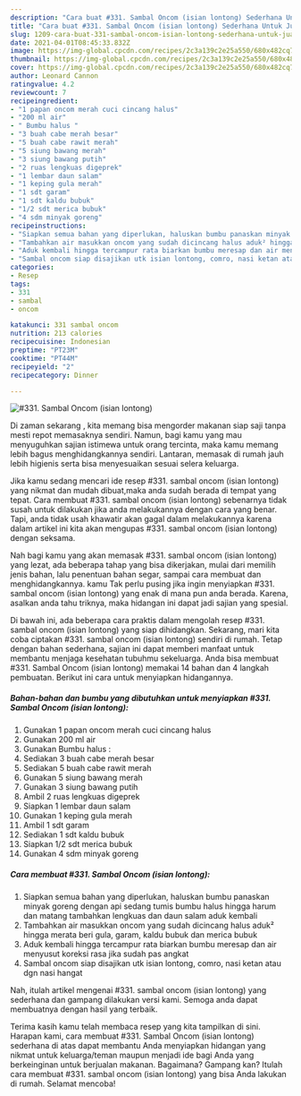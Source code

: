 ```yaml
---
description: "Cara buat #331. Sambal Oncom (isian lontong) Sederhana Untuk Jualan"
title: "Cara buat #331. Sambal Oncom (isian lontong) Sederhana Untuk Jualan"
slug: 1209-cara-buat-331-sambal-oncom-isian-lontong-sederhana-untuk-jualan
date: 2021-04-01T08:45:33.832Z
image: https://img-global.cpcdn.com/recipes/2c3a139c2e25a550/680x482cq70/331-sambal-oncom-isian-lontong-foto-resep-utama.jpg
thumbnail: https://img-global.cpcdn.com/recipes/2c3a139c2e25a550/680x482cq70/331-sambal-oncom-isian-lontong-foto-resep-utama.jpg
cover: https://img-global.cpcdn.com/recipes/2c3a139c2e25a550/680x482cq70/331-sambal-oncom-isian-lontong-foto-resep-utama.jpg
author: Leonard Cannon
ratingvalue: 4.2
reviewcount: 7
recipeingredient:
- "1 papan oncom merah cuci cincang halus"
- "200 ml air"
- " Bumbu halus "
- "3 buah cabe merah besar"
- "5 buah cabe rawit merah"
- "5 siung bawang merah"
- "3 siung bawang putih"
- "2 ruas lengkuas digeprek"
- "1 lembar daun salam"
- "1 keping gula merah"
- "1 sdt garam"
- "1 sdt kaldu bubuk"
- "1/2 sdt merica bubuk"
- "4 sdm minyak goreng"
recipeinstructions:
- "Siapkan semua bahan yang diperlukan, haluskan bumbu panaskan minyak goreng dengan api sedang tumis bumbu halus hingga harum dan matang tambahkan lengkuas dan daun salam aduk kembali"
- "Tambahkan air masukkan oncom yang sudah dicincang halus aduk² hingga merata beri gula, garam, kaldu bubuk dan merica bubuk"
- "Aduk kembali hingga tercampur rata biarkan bumbu meresap dan air menyusut koreksi rasa jika sudah pas angkat"
- "Sambal oncom siap disajikan utk isian lontong, comro, nasi ketan atau dgn nasi hangat"
categories:
- Resep
tags:
- 331
- sambal
- oncom

katakunci: 331 sambal oncom 
nutrition: 213 calories
recipecuisine: Indonesian
preptime: "PT23M"
cooktime: "PT44M"
recipeyield: "2"
recipecategory: Dinner

---
```



![#331. Sambal Oncom (isian lontong)](https://img-global.cpcdn.com/recipes/2c3a139c2e25a550/680x482cq70/331-sambal-oncom-isian-lontong-foto-resep-utama.jpg)

Di zaman  sekarang , kita memang bisa mengorder makanan siap saji tanpa mesti repot memasaknya sendiri. Namun, bagi kamu yang mau menyuguhkan sajian istimewa untuk orang tercinta, maka kamu memang lebih bagus menghidangkannya sendiri. Lantaran, memasak di rumah jauh lebih higienis serta bisa menyesuaikan sesuai selera keluarga.

Jika kamu sedang mencari ide resep #331. sambal oncom (isian lontong) yang nikmat dan mudah dibuat,maka anda sudah berada di tempat yang tepat. Cara membuat #331. sambal oncom (isian lontong)  sebenarnya tidak susah untuk dilakukan jika anda melakukannya dengan cara yang benar. Tapi, anda tidak usah khawatir akan gagal dalam melakukannya 
karena dalam artikel ini kita akan mengupas #331. sambal oncom (isian lontong) dengan seksama.  



Nah bagi kamu yang akan memasak #331. sambal oncom (isian lontong) yang lezat, ada beberapa tahap yang bisa dikerjakan, mulai dari memilih jenis bahan, lalu penentuan bahan segar, sampai cara membuat dan menghidangkannya. kamu Tak perlu pusing jika ingin menyiapkan #331. sambal oncom (isian lontong) yang enak di mana pun anda berada. Karena, asalkan anda  tahu triknya, maka hidangan ini dapat jadi sajian yang spesial.

Di bawah ini, ada beberapa cara praktis  dalam mengolah resep #331. sambal oncom (isian lontong) yang siap dihidangkan. Sekarang, mari kita coba ciptakan #331. sambal oncom (isian lontong) sendiri di rumah. Tetap dengan bahan sederhana, sajian ini dapat memberi manfaat untuk membantu menjaga kesehatan tubuhmu sekeluarga. Anda bisa membuat #331. Sambal Oncom (isian lontong) memakai 14 bahan dan 4 langkah pembuatan. Berikut ini cara untuk menyiapkan hidangannya.

<!--inarticleads1-->

##### Bahan-bahan dan bumbu yang dibutuhkan untuk menyiapkan #331. Sambal Oncom (isian lontong):

1. Gunakan 1 papan oncom merah cuci cincang halus
1. Gunakan 200 ml air
1. Gunakan  Bumbu halus :
1. Sediakan 3 buah cabe merah besar
1. Sediakan 5 buah cabe rawit merah
1. Gunakan 5 siung bawang merah
1. Gunakan 3 siung bawang putih
1. Ambil 2 ruas lengkuas digeprek
1. Siapkan 1 lembar daun salam
1. Gunakan 1 keping gula merah
1. Ambil 1 sdt garam
1. Sediakan 1 sdt kaldu bubuk
1. Siapkan 1/2 sdt merica bubuk
1. Gunakan 4 sdm minyak goreng




<!--inarticleads2-->

##### Cara membuat #331. Sambal Oncom (isian lontong):

1. Siapkan semua bahan yang diperlukan, haluskan bumbu panaskan minyak goreng dengan api sedang tumis bumbu halus hingga harum dan matang tambahkan lengkuas dan daun salam aduk kembali
1. Tambahkan air masukkan oncom yang sudah dicincang halus aduk² hingga merata beri gula, garam, kaldu bubuk dan merica bubuk
1. Aduk kembali hingga tercampur rata biarkan bumbu meresap dan air menyusut koreksi rasa jika sudah pas angkat
1. Sambal oncom siap disajikan utk isian lontong, comro, nasi ketan atau dgn nasi hangat




Nah, itulah artikel mengenai  #331. sambal oncom (isian lontong)  yang sederhana dan gampang dilakukan versi kami. Semoga anda dapat membuatnya dengan hasil yang terbaik. 

Terima kasih kamu telah membaca resep yang kita tampilkan di sini. Harapan kami, cara membuat  #331. Sambal Oncom (isian lontong) sederhana di atas dapat membantu Anda menyiapkan hidangan yang nikmat untuk keluarga/teman maupun menjadi ide bagi Anda yang berkeinginan untuk berjualan makanan. Bagaimana? Gampang kan? Itulah cara membuat #331. sambal oncom (isian lontong) yang bisa Anda lakukan di rumah. Selamat mencoba!

